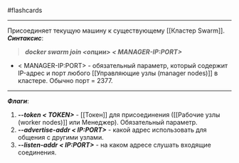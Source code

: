 #flashcards 
***
Присоединяет текущую машину к существующему [[Кластер Swarm]].
***Синтаксис***:
>***docker swarm join <опции> < MANAGER-IP:PORT>***
- < MANAGER-IP:PORT> - обязательный параметр, который содержит IP-адрес и порт любого [[Управляющие узлы (manager nodes)]] в кластере. Обычно порт = 2377.
***
***Флаги***:
1. ***--token < TOKEN>*** - [[Токен]] для присоединения ([[Рабочие узлы (worker nodes)]] или Менеджер). Обязательный параметр.
2. ***--advertise-addr < IP:PORT>*** - какой адрес использовать для общения с другими узлами.
3. ***--listen-addr < IP:PORT>*** - на каком адресе слушать входящие соединения.
